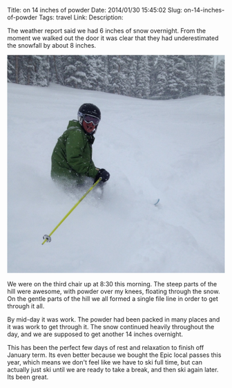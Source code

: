 Title: on 14 inches of powder
Date: 2014/01/30 15:45:02
Slug: on-14-inches-of-powder
Tags: travel
Link: 
Description: 


The weather report said we had 6 inches of snow overnight.  From the moment we walked out the door it was clear that they had underestimated the snowfall by about 8 inches.

![Powder](/images/JTerm14/BreckPowder.jpg)

We were on the third chair up at 8:30 this morning.  The steep parts of the hill were awesome, with powder over my knees, floating through the snow.  On the gentle parts of the hill we all formed a single file line in order to get through it all.

By mid-day it was work.  The powder had been packed in many places and it was work to get through it.  The snow continued heavily throughout the day, and we are supposed to get another 14 inches overnight.

This has been the perfect few days of rest and relaxation to finish off January term.  Its even better because we bought the Epic local passes this year, which means we don't feel like we have to ski full time, but can actually just ski until we are ready to take a break, and then ski again later.  Its been great.
